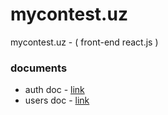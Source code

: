 # mycontest.uz
mycontest.uz - ( front-end react.js )

### documents
 - auth doc -  [link](https://documenter.getpostman.com/view/15129520/2s8YsrxZGf)
 - users doc - [link](https://documenter.getpostman.com/view/15129520/2s8Ysrxtq2)
